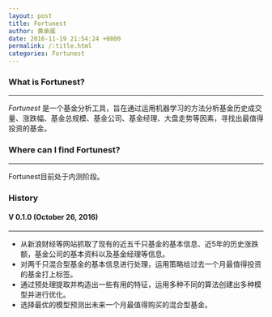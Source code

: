 ```yaml
---
layout: post
title: Fortunest
author: 黄承威
date: 2016-11-19 21:54:24 +0800
permalink: /:title.html
categories: Fortunest
---
```


### What is Fortunest?  
---
*Fortunest* 是一个基金分析工具，旨在通过运用机器学习的方法分析基金历史成交量、涨跌幅、基金总规模、基金公司、基金经理、大盘走势等因素，寻找出最值得投资的基金。

### Where can I find Fortunest?  
---
Fortunest目前处于内测阶段。


### History

#### V 0.1.0 (October 26, 2016)  
---
* 从新浪财经等网站抓取了现有的近五千只基金的基本信息、近5年的历史涨跌额，基金公司的基本资料以及基金经理等信息。  
* 对两千只混合型基金的基本信息进行处理，运用策略给过去一个月最值得投资的基金打上标签。  
* 通过预处理提取并构造出一些有用的特征，运用多种不同的算法创建出多种模型并进行优化。  
* 选择最优的模型预测出未来一个月最值得购买的混合型基金。  

